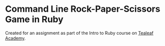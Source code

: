 # Command Line Rock-Paper-Scissors Game in Ruby

Created for an assignment as part of the Intro to Ruby course on [Tealeaf Academy](https://www.gotealeaf.com/).
